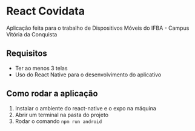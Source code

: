 # React Covidata
Aplicação feita para o trabalho de Dispositivos Móveis do IFBA - Campus Vitória da Conquista

## Requisitos
 - Ter ao menos 3 telas
 - Uso do React Native para o desenvolvimento do aplicativo


## Como rodar a aplicação
1. Instalar o ambiente do react-native e o expo na máquina
2. Abrir um terminal na pasta do projeto
3. Rodar o comando ```npm run android```
